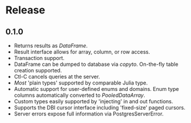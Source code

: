 
# Release

## 0.1.0
* Returns results as *DataFrame*.
* Result interface allows for array, column, or row access.
* Transaction support.
* DataFrame can be dumped to database via *copyto*.
    On-the-fly table creation supported.
* Ctl-C cancels queries at the server.
* *Most* 'plain types' supported by comparable Julia type.
* Automatic support for user-defined enums and domains.
    Enum type columns automatically converted to *PooledDataArray*.
* Custom types easily supported by 'injecting' in and out functions.
* Supports the DBI cursor interface including 'fixed-size' paged cursors.
* Server errors expose full information via PostgresServerError.
